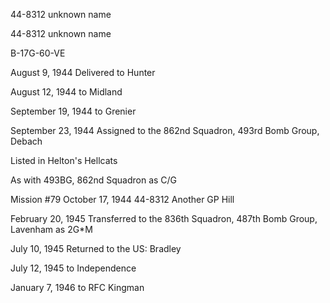 





44-8312 unknown name






 




44-8312 unknown name

B-17G-60-VE

August 9, 1944 Delivered to Hunter

August 12, 1944 to Midland

September 19, 1944 to Grenier

September 23, 1944 Assigned to the 862nd
Squadron, 493rd Bomb Group, Debach

Listed in Helton's Hellcats

As with 493BG, 862nd Squadron as C/G

Mission #79 October 17, 1944 44-8312 Another GP Hill

February 20, 1945 Transferred to the 836th
Squadron, 487th Bomb Group, Lavenham as 2G\*M

July 10, 1945 Returned to the US: Bradley

July 12, 1945 to Independence

January 7, 1946 to RFC Kingman




